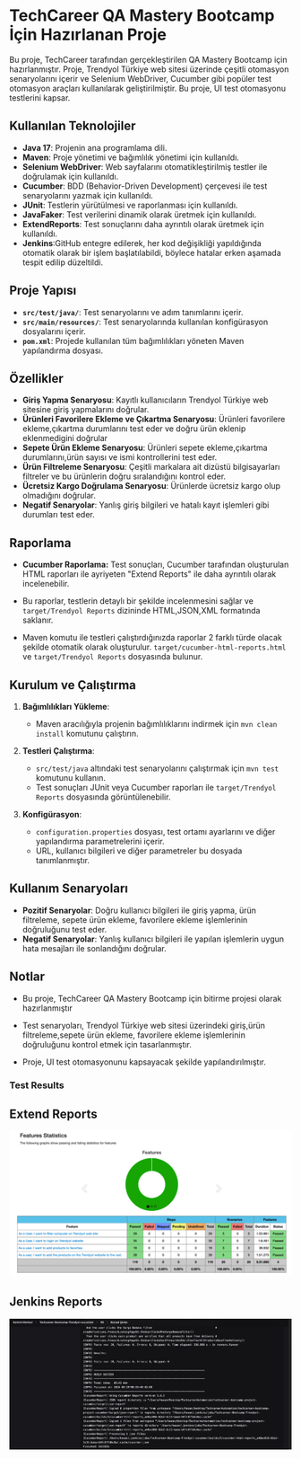 # TechCareer QA Mastery Bootcamp İçin Hazırlanan Proje

Bu proje, TechCareer tarafından gerçekleştirilen QA Mastery Bootcamp için hazırlanmıştır. Proje, Trendyol Türkiye web sitesi üzerinde çeşitli otomasyon senaryolarını içerir ve Selenium WebDriver, Cucumber gibi popüler test otomasyon araçları kullanılarak geliştirilmiştir. Bu proje, UI test otomasyonu testlerini kapsar.

## Kullanılan Teknolojiler

- **Java 17**: Projenin ana programlama dili.
- **Maven**: Proje yönetimi ve bağımlılık yönetimi için kullanıldı.
- **Selenium WebDriver**: Web sayfalarını otomatikleştirilmiş testler ile doğrulamak için kullanıldı.
- **Cucumber**: BDD (Behavior-Driven Development) çerçevesi ile test senaryolarını yazmak için kullanıldı.
- **JUnit**: Testlerin yürütülmesi ve raporlanması için kullanıldı.
- **JavaFaker**: Test verilerini dinamik olarak üretmek için kullanıldı.
- **ExtendReports**: Test sonuçlarını daha ayrıntılı olarak üretmek için kullanıldı.
- **Jenkins**:GitHub entegre edilerek, her kod değişikliği yapıldığında otomatik olarak bir işlem başlatılabildi, böylece hatalar erken aşamada tespit edilip düzeltildi.

## Proje Yapısı

- **`src/test/java/`**: Test senaryolarını ve adım tanımlarını içerir.
- **`src/main/resources/`**: Test senaryolarında kullanılan konfigürasyon dosyalarını içerir.
- **`pom.xml`**: Projede kullanılan tüm bağımlılıkları yöneten Maven yapılandırma dosyası.

## Özellikler

- **Giriş Yapma Senaryosu**: Kayıtlı kullanıcıların Trendyol Türkiye web sitesine giriş yapmalarını doğrular.
- **Ürünleri Favorilere Ekleme ve Çıkartma Senaryosu**: Ürünleri favorilere ekleme,çıkartma durumlarını test eder ve doğru ürün eklenip eklenmedigini doğrular
- **Sepete Ürün Ekleme Senaryosu**: Ürünleri sepete ekleme,çıkartma durumlarını,ürün sayısı ve ismi kontrollerini test eder. 
- **Ürün Filtreleme Senaryosu**: Çeşitli markalara ait dizüstü bilgisayarları filtreler ve bu ürünlerin doğru sıralandığını kontrol eder.
- **Ücretsiz Kargo Doğrulama Senaryosu**: Ürünlerde ücretsiz kargo olup olmadığını doğrular.
- **Negatif Senaryolar**: Yanlış giriş bilgileri ve hatalı kayıt işlemleri gibi durumları test eder.

## Raporlama

- **Cucumber Raporlama:** Test sonuçları, Cucumber tarafından oluşturulan HTML raporları ile ayriyeten "Extend Reports" ile daha ayrıntılı olarak incelenebilir.
         
- Bu raporlar, testlerin detaylı bir şekilde incelenmesini sağlar ve `target/Trendyol Reports` dizininde HTML,JSON,XML formatında saklanır.

- Maven komutu ile testleri çalıştırdığınızda raporlar 2 farklı türde olacak şekilde otomatik olarak oluşturulur.
  `target/cucumber-html-reports.html` ve `target/Trendyol Reports` dosyasında bulunur.

## Kurulum ve Çalıştırma

1. **Bağımlılıkları Yükleme**:
    - Maven aracılığıyla projenin bağımlılıklarını indirmek için `mvn clean install` komutunu çalıştırın.

2. **Testleri Çalıştırma**:
    - `src/test/java` altındaki test senaryolarını çalıştırmak için `mvn test` komutunu kullanın.
    - Test sonuçları JUnit veya Cucumber raporları ile `target/Trendyol Reports` dosyasında görüntülenebilir.

3. **Konfigürasyon**:
    - `configuration.properties` dosyası, test ortamı ayarlarını ve diğer yapılandırma parametrelerini içerir.
    - URL, kullanıcı bilgileri ve diğer parametreler bu dosyada tanımlanmıştır.

## Kullanım Senaryoları

- **Pozitif Senaryolar**: Doğru kullanıcı bilgileri ile giriş yapma, ürün filtreleme, sepete ürün ekleme, favorilere ekleme işlemlerinin doğruluğunu test eder.
- **Negatif Senaryolar**: Yanlış kullanıcı bilgileri ile yapılan işlemlerin uygun hata mesajları ile sonlandığını doğrular.

## Notlar

- Bu proje, TechCareer QA Mastery Bootcamp için bitirme projesi olarak hazırlanmıştır

- Test senaryoları, Trendyol Türkiye web sitesi üzerindeki giriş,ürün filtreleme,sepete ürün ekleme,
  favorilere ekleme işlemlerinin doğruluğunu kontrol etmek için tasarlanmıştır.

- Proje, UI test otomasyonunu kapsayacak şekilde yapılandırılmıştır.

### Test Results

## Extend Reports

![TestResult.png](https://github.com/hasankselek/techcareer-bootcamp-project-cucumber/blob/main/TestsSS/TestResults.png)

## Jenkins Reports

![JenkinsResult.png](https://github.com/hasankselek/techcareer-bootcamp-project-cucumber/blob/main/TestsSS/JenkinsResult.png)






